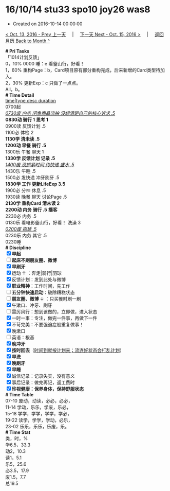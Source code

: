 # 16/10/14 stu33 spo10 joy26 was8

- Created on 2016-10-14 00:00:00

[< Oct. 13, 2016 - Prev 上一天](/lifelogs/2016/10/d13.md) &nbsp; &nbsp; | &nbsp; &nbsp; [下一天 Next - Oct. 15, 2016 >](/lifelogs/2016/10/d15.md) &nbsp; &nbsp; |  &nbsp; &nbsp; [返回月历 Back to Month ^](/lifelogs/2016/10/index.md)
<br/><div><b># Pri Tasks</b></div><div>「1014计划反馈」</div><div>0，10% 0000 睡：e 看釜山行，好看！</div><div>1，60% 重构Page：b，Card项目原有部分重构完成，后来新增的Card类型待加入。</div><div>2，30% 更新Exp：c 只做了一点点。</div><div>All，b。</div><div><b># Time Detail</b></div><div><u>time|type desc duration</u></div><div>0700起</div><div><u><i>0730废 内务 闲鱼商品流拍 没想清楚自己的核心诉求 .5</i></u></div><div><b>0830动 骑行 1</b> <b>思考 1</b></div><div>0900读 反馈计划 .5</div><div>1100必 体检 2</div><div><b>1130学 清未读 .5</b></div><div><b>1200动 早餐 骑行 .5</b></div><div>1300乐 午餐 聊天 1</div><div><b>1330学 反馈计划 记录 .5</b></div><div><u><i>1400废 没抓紧时间 约快递 盛水 .5</i></u></div><div>1430乐 午睡 .5</div><div>1500必 发快递 冲牙刷牙 .5</div><div><b>1830学 工作 更新LifeExp 3.5</b></div><div>1900必 分神 休息 .5</div><div>1930读 晚餐 聊天 讨论Page .5</div><div><b>2130学 重构Card 清未读 2</b></div><div><b>2200动 内务 骑行 .5</b> <b>播客</b></div><div>2230必 内务 .5</div><div>0130乐 看电影釜山行，好看！ 洗澡 3</div><div><u><i>0200废 拖延 .5</i></u></div><div>0230乐 内务 其它 .5</div><div>0230睡</div><div><b># Discipline</b></div><div><b><input checked="true" type="checkbox"/></b><b>早起</b></div><div><input type="checkbox"/><b>起床不刷</b><b>朋友圈、微博</b></div><div><input checked="true" type="checkbox"/><b>早刷牙</b></div><div><input checked="true" type="checkbox"/>运动 ↑ ：奔走|骑行|羽球</div><div><input checked="true" type="checkbox"/>反馈计划：发到此处与微博</div><div><input checked="true" type="checkbox"/><b>职业精神</b>：工作时间，先工作</div><div><input type="checkbox"/><b>五分钟快速启动</b>：破除糟糕状态</div><div><input type="checkbox"/><b>朋友圈、微博</b> ↓ ：只买餐时刷一刷</div><div><input checked="true" type="checkbox"/>午漱口、冲牙、刷牙</div><div><input type="checkbox"/>雷厉风行：想到该做的，立即做，进入状态</div><div><input checked="true" type="checkbox"/>一时一事：专注，做完一件事，再做下一件</div><div><input checked="true" type="checkbox"/>不苛完美：不要强迫症般重复做事！</div><div><input checked="true" type="checkbox"/>晚漱口</div><div><input type="checkbox"/>英语：根基</div><div><b><input checked="true" type="checkbox"/></b><b>晚冲牙</b></div><div><u><input checked="true" type="checkbox"/></u><b>按时回去</b>（<u>时间到就按计划来；流连好状态会打乱计划</u>）</div><div><input checked="true" type="checkbox"/><b>早洗</b></div><div><b><input checked="true" type="checkbox"/></b><b>晚刷牙</b></div><div><input checked="true" type="checkbox"/><b>早睡</b></div><div><input checked="true" type="checkbox"/>诚信记录：记录失实，没有意义</div><div><input checked="true" type="checkbox"/>事后记录：做完再记，返工费时</div><div><b><input checked="true" type="checkbox"/></b><b>珍视健康：保养身体，保持舒服状态</b></div><div><b># Time Table</b></div><div>07-10 废动，动读，必必，必必，</div><div>11-14 学动，乐乐，学废，乐必，</div><div>15-18 学学，学学，学学，学必，</div><div>19-22 读学，学学，学动，必乐，</div><div>23-02 乐乐，乐乐，乐废，乐。</div><div><b># Time Stat</b></div><div>类，时，%</div><div>学6.5，33.3</div><div>动2，10.3</div><div>读1，5.1</div><div>乐5，25.6</div><div>必3.5，17.9</div><div>废1.5，7.7</div><div>总19.5</div>
